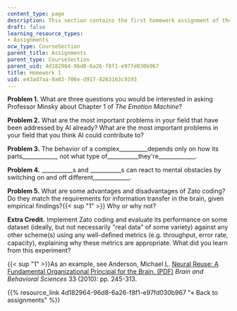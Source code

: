 ```yaml
---
content_type: page
description: This section contains the first homework assignment of the course.
draft: false
learning_resource_types:
- Assignments
ocw_type: CourseSection
parent_title: Assignments
parent_type: CourseSection
parent_uid: 4d182964-96d8-6a26-f8f1-e97fd030b967
title: Homework 1
uid: e43ad7aa-9a02-706e-d917-8263163c9193
---
```

**Problem 1.** What are three questions you would be interested in asking Professor Minsky about Chapter 1 of _The Emotion Machine_?

**Problem 2.** What are the most important problems in your field that have been addressed by AI already? What are the most important problems in your field that you think AI could contribute to?

**Problem 3.** The behavior of a complex\_\_\_\_\_\_\_\_\_\_depends only on how its parts\_\_\_\_\_\_\_\_\_\_\_\_, not what type of\_\_\_\_\_\_\_\_\_\_\_they're\_\_\_\_\_\_\_\_\_\_\_\_\_.

**Problem 4.** \_\_\_\_\_\_\_\_\_\_\_s and \_\_\_\_\_\_\_\_\_\_\_s can react to mental obstacles by switching on and off different\_\_\_\_\_\_\_\_\_\_\_\_\_.

**Problem 5.** What are some advantages and disadvantages of Zato coding? Do they match the requirements for information transfer in the brain, given empirical findings?{{< sup "1" >}} Why or why not?

**Extra Credit.** Implement Zato coding and evaluate its performance on some dataset (ideally, but not necessarily "real data" of some variety) against any other scheme(s) using any well-deﬁned metrics (e.g. throughput, error rate, capacity), explaining why these metrics are appropriate. What did you learn from this experiment?

{{< sup "1" >}}As an example, see Anderson, Michael L. [Neural Reuse: A Fundamental Organizational Principal for the Brain. (PDF)](https://pubmed.ncbi.nlm.nih.gov/20964882/) _Brain and Behavioral Sciences_ 33 (2010): pp. 245-313.

{{% resource_link 4d182964-96d8-6a26-f8f1-e97fd030b967 "« Back to assignments" %}}